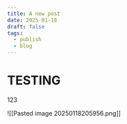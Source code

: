 ```yaml
---
title: A new post
date: 2025-01-18
draft: false
tags:
  - publish
  - blog
---
```


# TESTING

123

![[Pasted image 20250118205956.png]]